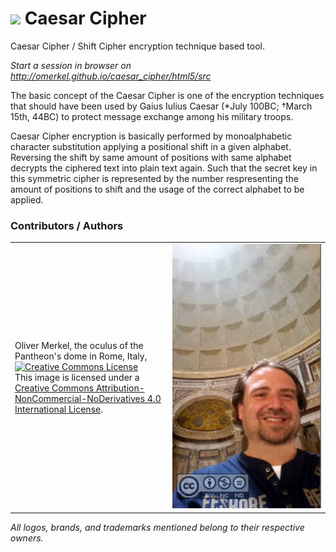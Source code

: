 <img src="http://omerkel.github.io/caesar_cipher/html5/src/img/icons/caesar-128.png" /> Caesar Cipher
=============

Caesar Cipher / Shift Cipher encryption technique based tool.

<em>Start a session in browser on http://omerkel.github.io/caesar_cipher/html5/src </em>

The basic concept of the Caesar Cipher is one of the encryption techniques
that should have been used by Gaius Iulius Caesar (*July 100BC; &dagger;March
15th, 44BC) to protect message exchange among his military troops.

Caesar Cipher encryption is basically performed by monoalphabetic character
substitution applying a positional shift in a given alphabet. Reversing
the shift by same amount of positions with same alphabet decrypts the
ciphered text into plain text again. Such that the secret key in this
symmetric cipher is represented by the number respresenting the amount
of positions to shift and the usage of the correct alphabet to be applied.

### Contributors / Authors

<table>
  <tr>
    <td><p>Oliver Merkel, the oculus of the Pantheon's
      dome in Rome, Italy,<br /><a rel="license" href="http://creativecommons.org/licenses/by-nc-nd/4.0/"><img alt="Creative Commons License" style="border-width:0" src="http://i.creativecommons.org/l/by-nc-nd/4.0/88x31.png" /></a><br />This image is licensed under a <a rel="license" href="http://creativecommons.org/licenses/by-nc-nd/4.0/">Creative Commons Attribution-NonCommercial-NoDerivatives 4.0 International License</a>.    
    </p>
    </td>
    <td style='max-width: 180px; width: 50%;'><img width="100%" ondragstart="return false;" alt="Oliver Merkel, Creative Commons License, This image is licensed under a Creative Commons Attribution-NonCommercial-NoDerivatives 4.0 International License." src="html5/src/img/20150528_oliver-rome.jpg" /></td>
  </tr>
</table>

_All logos, brands, and trademarks mentioned belong to their respective owners._
